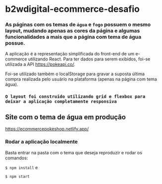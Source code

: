 # b2wdigital-ecommerce-desafio
### As páginas com os temas de `água` e `fogo` possuem o mesmo layout, mudando apenas as cores da página e algumas funcionalidades a mais que a página com tema de água possue.

A aplicação é a representação simplificada do front-end de um e-commerce utilizando React.
Para ter dados para serem exibidos, foi-se utilizada a API https://pokeapi.co/.

Foi-se utilizado também o localStorage para gravar a suposta última compra realizada pelo usuário na plataforma (apenas na página com tema água).

### `O layout foi construido utilizando grid e flexbox para deixar a aplicação completamente responsiva`

## Site com o tema de água em produção
https://ecommercepokeshop.netlify.app/

### Rodar a aplicação localmente
Basta entrar na pasta com o tema que deseja reproduzir e rodar os comandos:

`$ npm install`
e

`$ npm start`
